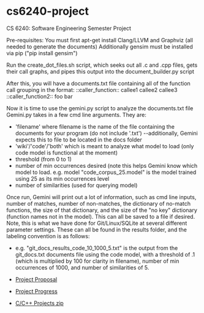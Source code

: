 # cs6240-project
CS 6240: Software Engineering Semester Project

Pre-requisites:
  You must first apt-get install Clang/LLVM and Graphviz (all needed to generate the documents)
  Additionally gensim must be installed via pip ("pip install gensim")
  
Run the create_dot_files.sh script, which seeks out all .c and .cpp files, gets their call graphs,
  and pipes this output into the document_builder.py script
  
After this, you will have a documents.txt file containing all of the function call grouping in the format:
  ::caller_function:: callee1 callee2 callee3
  ::caller_function2:: foo bar 

Now it is time to use the gemini.py script to analyze the documents.txt file
Gemini.py takes in a few cmd line arguments.  They are:
 - 'filename' where filename is the name of the file containing the documents for your program (do not include '.txt')
      --additionally, Gemini expects this to file to be located in the docs folder
 - 'wiki'/'code'/'both' which is meant to analyze what model to load (only code model is functional at the moment)
 - threshold (from 0 to 1)
 - number of min occurrences desired (note this helps Gemini know which model to load.  e.g. model "code_corpus_25.model" is        the model trained using 25 as its min occurrences level
 - number of similarities (used for querying model)
 
Once run, Gemini will print out a lot of information, such as cmd line inputs, number of matches, number of non-matches, the dictionary of no-match functions, the size of that dictionary, and the size of the "no key" dictionary (function names not in the model).  This can all be saved to a file if desired.  Note, this is what we have done for Git/Linux/SQLite at several different parameter settings.  These can all be found in the results folder, and the labeling convention is as follows:

- e.g. "git_docs_results_code_10_1000_5.txt" is the output from the git_docs.txt documents file using the code model, with a threshold of .1 (which is multiplied by 100 for clarity in filename), number of min occurrences of 1000, and number of similarities of 5.

- [Project Proposal](https://docs.google.com/document/d/1ggJiaL3gdO8rZxeZbgVWhGYrrS6GGHh7yDA4107d3Ro/edit)
- [Project Progress](https://docs.google.com/document/d/1kT5qNgq6uY77Gc5A8uavghyJn15jyCUctbhLtkaiXQw/edit)
- [C/C++ Projects zip](https://drive.google.com/open?id=0B12cEF8wVKRXX0Vsci1WeUpPUWc)
